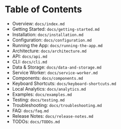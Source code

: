 # Table of Contents

- Overview: `docs/index.md`
- Getting Started: `docs/getting-started.md`
- Installation: `docs/installation.md`
- Configuration: `docs/configuration.md`
- Running the App: `docs/running-the-app.md`
- Architecture: `docs/architecture.md`
- API: `docs/api.md`
- CLI: `docs/cli.md`
- Data & Storage: `docs/data-and-storage.md`
- Service Worker: `docs/service-worker.md`
- Components: `docs/components.md`
- Keyboard Shortcuts: `docs/keyboard-shortcuts.md`
- Local Analytics: `docs/analytics.md`
- Examples: `docs/examples.md`
- Testing: `docs/testing.md`
- Troubleshooting: `docs/troubleshooting.md`
- FAQ: `docs/faq.md`
- Release Notes: `docs/release-notes.md`
- TODOs: `docs/TODOs.md` 